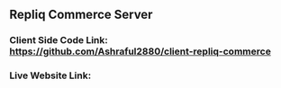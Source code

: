 ## Repliq Commerce Server

### Client Side Code Link: https://github.com/Ashraful2880/client-repliq-commerce
### Live Website Link:
